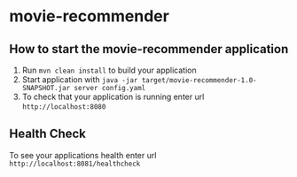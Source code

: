 # movie-recommender

How to start the movie-recommender application
---

1. Run `mvn clean install` to build your application
1. Start application with `java -jar target/movie-recommender-1.0-SNAPSHOT.jar server config.yaml`
1. To check that your application is running enter url `http://localhost:8080`

Health Check
---

To see your applications health enter url `http://localhost:8081/healthcheck`

